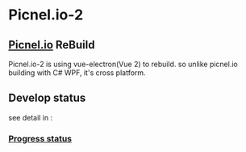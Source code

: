 # Picnel.io-2
## [Picnel.io](https://github.com/Proladon/Picnel.io) ReBuild
Picnel.io-2 is using vue-electron(Vue 2) to rebuild. so unlike picnel.io building with C# WPF, it's cross platform.

## Develop status
see detail in :
### [Progress status](https://github.com/Proladon/Picnel.io-2/projects/1)